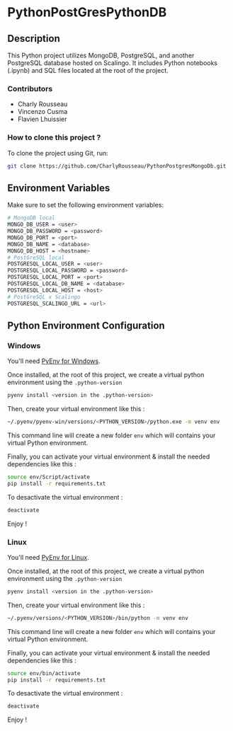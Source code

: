 # PythonPostGresPythonDB

## Description

This Python project utilizes MongoDB, PostgreSQL, and another PostgreSQL database hosted on Scalingo. It includes Python notebooks (.ipynb) and SQL files located at the root of the project.

### Contributors

- Charly Rousseau
- Vincenzo Cusma
- Flavien Lhuissier

### How to clone this project ?

To clone the project using Git, run:

```bash
git clone https://github.com/CharlyRousseau/PythonPostgresMongoDb.git
```

## Environment Variables

Make sure to set the following environment variables:

```sh
# MongoDB local
MONGO_DB_USER = <user>
MONGO_DB_PASSWORD = <password>
MONGO_DB_PORT = <port>
MONGO_DB_NAME = <database>
MONGO_DB_HOST = <hostname>
# PostGreSQL local
POSTGRESQL_LOCAL_USER = <user>
POSTGRESQL_LOCAL_PASSWORD = <password>
POSTGRESQL_LOCAL_PORT = <port>
POSTGRESQL_LOCAL_DB_NAME = <database>
POSTGRESQL_LOCAL_HOST = <host>
# PostGreSQL x Scalingo
POSTGRESQL_SCALINGO_URL = <url>
```

## Python Environment Configuration

### Windows

You'll need [PyEnv for Windows](https://github.com/pyenv-win/pyenv-win).

Once installed, at the root of this project, we create a virtual python environment using the `.python-version`

```bash
pyenv install <version in the .python-version>
```

Then, create your virtual environment like this :

```bash
~/.pyenv/pyenv-win/versions/<PYTHON_VERSION>/python.exe -m venv env
```

This command line will create a new folder `env` which will contains your virtual Python environment.

Finally, you can activate your virtual environment & install the needed dependencies like this :

```bash
source env/Script/activate
pip install -r requirements.txt
```

To desactivate the virtual environment :

```bash
deactivate
```

Enjoy !

### Linux

You'll need [PyEnv for Linux](https://ggkbase-help.berkeley.edu/how-to/install-pyenv/).

Once installed, at the root of this project, we create a virtual python environment using the `.python-version`

```bash
pyenv install <version in the .python-version>
```

Then, create your virtual environment like this :

```bash
~/.pyenv/versions/<PYTHON_VERSION>/bin/python -m venv env
```

This command line will create a new folder `env` which will contains your virtual Python environment.

Finally, you can activate your virtual environment & install the needed dependencies like this :

```bash
source env/bin/activate
pip install -r requirements.txt
```

To desactivate the virtual environment :

```bash
deactivate
```

Enjoy !
